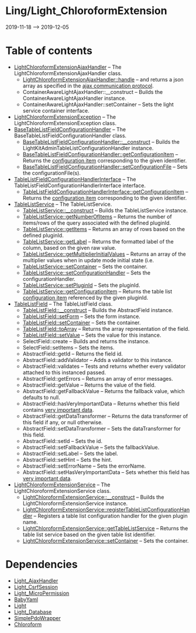 Ling/Light_ChloroformExtension
================
2019-11-18 --> 2019-12-05




Table of contents
===========

- [LightChloroformExtensionAjaxHandler](https://github.com/lingtalfi/Light_ChloroformExtension/blob/master/doc/api/Ling/Light_ChloroformExtension/AjaxHandler/LightChloroformExtensionAjaxHandler.md) &ndash; The LightChloroformExtensionAjaxHandler class.
    - [LightChloroformExtensionAjaxHandler::handle](https://github.com/lingtalfi/Light_ChloroformExtension/blob/master/doc/api/Ling/Light_ChloroformExtension/AjaxHandler/LightChloroformExtensionAjaxHandler/handle.md) &ndash; and returns a json array as specified in the [ajax communication protocol](https://github.com/lingtalfi/AjaxCommunicationProtocol).
    - ContainerAwareLightAjaxHandler::__construct &ndash; Builds the ContainerAwareLightAjaxHandler instance.
    - ContainerAwareLightAjaxHandler::setContainer &ndash; Sets the light service container interface.
- [LightChloroformExtensionException](https://github.com/lingtalfi/Light_ChloroformExtension/blob/master/doc/api/Ling/Light_ChloroformExtension/Exception/LightChloroformExtensionException.md) &ndash; The LightChloroformExtensionException class.
- [BaseTableListFieldConfigurationHandler](https://github.com/lingtalfi/Light_ChloroformExtension/blob/master/doc/api/Ling/Light_ChloroformExtension/Field/TableList/BaseTableListFieldConfigurationHandler.md) &ndash; The BaseTableListFieldConfigurationHandler class.
    - [BaseTableListFieldConfigurationHandler::__construct](https://github.com/lingtalfi/Light_ChloroformExtension/blob/master/doc/api/Ling/Light_ChloroformExtension/Field/TableList/BaseTableListFieldConfigurationHandler/__construct.md) &ndash; Builds the LightKitAdminTableListConfigurationHandler instance.
    - [BaseTableListFieldConfigurationHandler::getConfigurationItem](https://github.com/lingtalfi/Light_ChloroformExtension/blob/master/doc/api/Ling/Light_ChloroformExtension/Field/TableList/BaseTableListFieldConfigurationHandler/getConfigurationItem.md) &ndash; Returns the [configuration item](https://github.com/lingtalfi/Light_ChloroformExtension/blob/master/doc/pages/conception-notes.md#configuration-item) corresponding to the given identifier.
    - [BaseTableListFieldConfigurationHandler::setConfigurationFile](https://github.com/lingtalfi/Light_ChloroformExtension/blob/master/doc/api/Ling/Light_ChloroformExtension/Field/TableList/BaseTableListFieldConfigurationHandler/setConfigurationFile.md) &ndash; Sets the configurationFile(s).
- [TableListFieldConfigurationHandlerInterface](https://github.com/lingtalfi/Light_ChloroformExtension/blob/master/doc/api/Ling/Light_ChloroformExtension/Field/TableList/TableListFieldConfigurationHandlerInterface.md) &ndash; The TableListFieldConfigurationHandlerInterface interface.
    - [TableListFieldConfigurationHandlerInterface::getConfigurationItem](https://github.com/lingtalfi/Light_ChloroformExtension/blob/master/doc/api/Ling/Light_ChloroformExtension/Field/TableList/TableListFieldConfigurationHandlerInterface/getConfigurationItem.md) &ndash; Returns the [configuration item](https://github.com/lingtalfi/Light_ChloroformExtension/blob/master/doc/pages/conception-notes.md#configuration-item) corresponding to the given identifier.
- [TableListService](https://github.com/lingtalfi/Light_ChloroformExtension/blob/master/doc/api/Ling/Light_ChloroformExtension/Field/TableList/TableListService.md) &ndash; The TableListService.
    - [TableListService::__construct](https://github.com/lingtalfi/Light_ChloroformExtension/blob/master/doc/api/Ling/Light_ChloroformExtension/Field/TableList/TableListService/__construct.md) &ndash; Builds the TableListService instance.
    - [TableListService::getNumberOfItems](https://github.com/lingtalfi/Light_ChloroformExtension/blob/master/doc/api/Ling/Light_ChloroformExtension/Field/TableList/TableListService/getNumberOfItems.md) &ndash; Returns the number of items/rows of the query associated with the defined pluginId.
    - [TableListService::getItems](https://github.com/lingtalfi/Light_ChloroformExtension/blob/master/doc/api/Ling/Light_ChloroformExtension/Field/TableList/TableListService/getItems.md) &ndash; Returns an array of rows based on the defined pluginId.
    - [TableListService::getLabel](https://github.com/lingtalfi/Light_ChloroformExtension/blob/master/doc/api/Ling/Light_ChloroformExtension/Field/TableList/TableListService/getLabel.md) &ndash; Returns the formatted label of the column, based on the given raw value.
    - [TableListService::getMultiplierInitialValues](https://github.com/lingtalfi/Light_ChloroformExtension/blob/master/doc/api/Ling/Light_ChloroformExtension/Field/TableList/TableListService/getMultiplierInitialValues.md) &ndash; Returns an array of the multiplier values when in update mode initial state (i.e.
    - [TableListService::setContainer](https://github.com/lingtalfi/Light_ChloroformExtension/blob/master/doc/api/Ling/Light_ChloroformExtension/Field/TableList/TableListService/setContainer.md) &ndash; Sets the container.
    - [TableListService::setConfigurationHandler](https://github.com/lingtalfi/Light_ChloroformExtension/blob/master/doc/api/Ling/Light_ChloroformExtension/Field/TableList/TableListService/setConfigurationHandler.md) &ndash; Sets the configurationHandler.
    - [TableListService::setPluginId](https://github.com/lingtalfi/Light_ChloroformExtension/blob/master/doc/api/Ling/Light_ChloroformExtension/Field/TableList/TableListService/setPluginId.md) &ndash; Sets the pluginId.
    - [TableListService::getConfigurationItem](https://github.com/lingtalfi/Light_ChloroformExtension/blob/master/doc/api/Ling/Light_ChloroformExtension/Field/TableList/TableListService/getConfigurationItem.md) &ndash; Returns the table list [configuration item](https://github.com/lingtalfi/Light_ChloroformExtension/blob/master/doc/pages/conception-notes.md#configuration-item) referenced by the given pluginId.
- [TableListField](https://github.com/lingtalfi/Light_ChloroformExtension/blob/master/doc/api/Ling/Light_ChloroformExtension/Field/TableListField.md) &ndash; The TableListField class.
    - [TableListField::__construct](https://github.com/lingtalfi/Light_ChloroformExtension/blob/master/doc/api/Ling/Light_ChloroformExtension/Field/TableListField/__construct.md) &ndash; Builds the AbstractField instance.
    - [TableListField::setForm](https://github.com/lingtalfi/Light_ChloroformExtension/blob/master/doc/api/Ling/Light_ChloroformExtension/Field/TableListField/setForm.md) &ndash; Sets the form instance.
    - [TableListField::setContainer](https://github.com/lingtalfi/Light_ChloroformExtension/blob/master/doc/api/Ling/Light_ChloroformExtension/Field/TableListField/setContainer.md) &ndash; Sets the container.
    - [TableListField::toArray](https://github.com/lingtalfi/Light_ChloroformExtension/blob/master/doc/api/Ling/Light_ChloroformExtension/Field/TableListField/toArray.md) &ndash; Returns the array representation of the field.
    - [TableListField::setValue](https://github.com/lingtalfi/Light_ChloroformExtension/blob/master/doc/api/Ling/Light_ChloroformExtension/Field/TableListField/setValue.md) &ndash; Sets the value for this instance.
    - SelectField::create &ndash; Builds and returns the instance.
    - SelectField::setItems &ndash; Sets the items.
    - AbstractField::getId &ndash; Returns the field id.
    - AbstractField::addValidator &ndash; Adds a validator to this instance.
    - AbstractField::validates &ndash; Tests and returns whether every validator attached to this instanced passed.
    - AbstractField::getErrors &ndash; Returns an array of error messages.
    - AbstractField::getValue &ndash; Returns the value of the field.
    - AbstractField::getFallbackValue &ndash; Returns the fallback value, which defaults to null.
    - AbstractField::hasVeryImportantData &ndash; Returns whether this field contains [very important data](https://github.com/lingtalfi/Chloroform/blob/master/doc/pages/chloroform-discussion.md#the-concept-of-very-important-data).
    - AbstractField::getDataTransformer &ndash; Returns the data transformer of this field if any, or null otherwise.
    - AbstractField::setDataTransformer &ndash; Sets the dataTransformer for this field.
    - AbstractField::setId &ndash; Sets the id.
    - AbstractField::setFallbackValue &ndash; Sets the fallbackValue.
    - AbstractField::setLabel &ndash; Sets the label.
    - AbstractField::setHint &ndash; Sets the hint.
    - AbstractField::setErrorName &ndash; Sets the errorName.
    - AbstractField::setHasVeryImportantData &ndash; Sets whether this field has [very important data](https://github.com/lingtalfi/Chloroform/blob/master/doc/pages/chloroform-discussion.md#the-concept-of-very-important-data).
- [LightChloroformExtensionService](https://github.com/lingtalfi/Light_ChloroformExtension/blob/master/doc/api/Ling/Light_ChloroformExtension/Service/LightChloroformExtensionService.md) &ndash; The LightChloroformExtensionService class.
    - [LightChloroformExtensionService::__construct](https://github.com/lingtalfi/Light_ChloroformExtension/blob/master/doc/api/Ling/Light_ChloroformExtension/Service/LightChloroformExtensionService/__construct.md) &ndash; Builds the LightChloroformExtensionService instance.
    - [LightChloroformExtensionService::registerTableListConfigurationHandler](https://github.com/lingtalfi/Light_ChloroformExtension/blob/master/doc/api/Ling/Light_ChloroformExtension/Service/LightChloroformExtensionService/registerTableListConfigurationHandler.md) &ndash; Registers a table list configuration handler for the given plugin name.
    - [LightChloroformExtensionService::getTableListService](https://github.com/lingtalfi/Light_ChloroformExtension/blob/master/doc/api/Ling/Light_ChloroformExtension/Service/LightChloroformExtensionService/getTableListService.md) &ndash; Returns the table list service based on the given table list identifier.
    - [LightChloroformExtensionService::setContainer](https://github.com/lingtalfi/Light_ChloroformExtension/blob/master/doc/api/Ling/Light_ChloroformExtension/Service/LightChloroformExtensionService/setContainer.md) &ndash; Sets the container.


Dependencies
============
- [Light_AjaxHandler](https://github.com/lingtalfi/Light_AjaxHandler)
- [Light_CsrfSession](https://github.com/lingtalfi/Light_CsrfSession)
- [Light_MicroPermission](https://github.com/lingtalfi/Light_MicroPermission)
- [BabyYaml](https://github.com/lingtalfi/BabyYaml)
- [Light](https://github.com/lingtalfi/Light)
- [Light_Database](https://github.com/lingtalfi/Light_Database)
- [SimplePdoWrapper](https://github.com/lingtalfi/SimplePdoWrapper)
- [Chloroform](https://github.com/lingtalfi/Chloroform)


